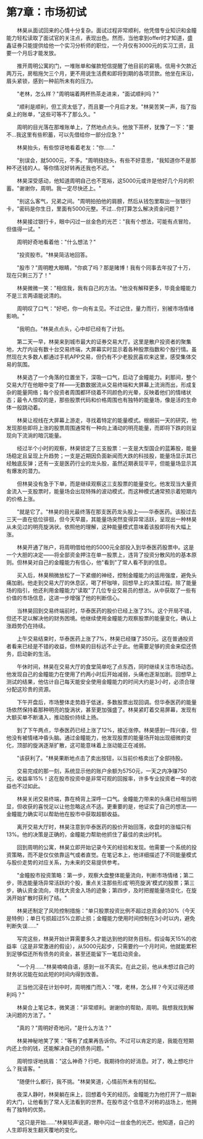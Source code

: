 # 第7章：市场初试

　　林昊从面试回来的心情十分复杂。面试过程非常顺利，他凭借专业知识和金瞳能力轻松读取了面试官的关注点，表现出色。然而，当他拿到offer时才知道，盛鑫证券只能提供给他一个实习分析师的职位，一个月仅有3000元的实习工资，且要一个月后才能发放。

　　推开周明公寓的门，一堆账单和催款短信提醒了他目前的窘境。信用卡欠款近两万元，房租拖欠三个月，更不用说生活费和即将到期的各项贷款。他坐在床沿，眉头紧锁，感到一种前所未有的压力。

　　"老林，怎么样？"周明端着两杯热茶走进来，"面试顺利吗？"

　　"顺利是顺利，但工资太低了，而且要一个月后才发。"林昊苦笑一声，指了指桌上的账单，"这些可等不了那么久。"

　　周明的目光落在那堆账单上，了然地点点头。他放下茶杯，犹豫了一下："要不...我这里有些积蓄，可以先借给你一部分应急？"

　　林昊抬头，有些惊讶地看着老友："你......"

　　"别误会，就5000元，不多。"周明挠挠头，有些不好意思，"我知道你不是那种不还钱的人。等你情况好转再还我也不迟。"

　　林昊深受感动，他知道周明自己也不宽裕，这5000元或许是他好几个月的积蓄。"谢谢你，周明。我一定尽快还上。"

　　"别这么客气，兄弟之间。"周明拍拍他的肩膀，然后从钱包里取出一张银行卡，"密码是你生日，里面有5000元整。不过...你打算怎么解决资金问题？"

　　林昊接过银行卡，眼中闪过一丝金色的光芒："我有个想法，可能有点冒险，但值得一试。"

　　周明好奇地看着他："什么想法？"

　　"投资股市。"林昊简洁地回答。

　　"股市？"周明瞪大眼睛，"你疯了吗？那是赌博！我有个同事去年投了十万，现在只剩三万了！"

　　林昊微微一笑："相信我，我有自己的方法。"他没有解释更多，毕竟金瞳能力不是三言两语能说清的。

　　周明叹了口气："好吧，你一向有主见。不过记住，量力而行，别被市场情绪影响。"

　　"我明白。"林昊点点头，心中却已经有了计划。

　　第二天一早，林昊来到城市最大的证券交易大厅。这里是散户投资者的聚集地，大厅内设有数十台交易终端，大屏幕实时显示着各种股票指数和个股行情。虽然现在大多数人都通过手机APP交易，但仍有不少老股民喜欢来这里，感受集体交易的氛围。

　　林昊选了一个角落的位置坐下，深吸一口气，启动了金瞳能力。刹那间，整个交易大厅在他眼中变了样——无数数据流从交易终端和大屏幕上流淌而出，形成复杂的能量网络；每个投资者周围都环绕着不同颜色的光晕，反映着他们的情绪状态；最令人惊叹的是，那些股票代码和价格周围也有独特的能量场，像是活的生命体一般跳动着。

　　林昊让视线在大屏幕上游走，寻找着特定的能量模式。根据前一天的研究，他发现那些即将上涨的股票周围通常有一种向上涌动的明亮能量，而即将下跌的则呈现向下流淌的暗沉能量。

　　经过半个小时的观察，林昊锁定了三支股票：一支是大型国企的蓝筹股，能量场稳定且呈现上升趋势；一支是近期因负面新闻而大跌的科技股，能量场显示其已经触底反弹；还有一支是医药行业的龙头股，虽然近期表现平平，但能量场显示其有爆发的潜力。

　　但林昊没有急于下单，而是继续观察这三支股票的能量变化。他发现当大量资金流入一支股票时，能量场会出现特殊的波动模式，而这种模式通常预示着短期内的价格上涨。

　　"就是它了。"林昊的目光最终落在那支医药龙头股上——华泰医药。该股过去三天一直在低位徘徊，但今天早晨，其能量场突然变得异常活跃，呈现出一种林昊从未见过的明亮旋涡状。依照他的理解，这种能量模式意味着该股即将有大幅上涨。

　　林昊开通了账户，将周明借给他的5000元全部投入到华泰医药股票中。这是一个大胆的决定——将全部资金押注在单一股票上，违背了投资分散风险的基本原则。但林昊对自己的金瞳能力有信心，他"看到"了常人看不到的信息。

　　买入后，林昊稍微放松了一下紧绷的神经，控制金瞳能力的运用强度，避免头痛加剧。他走到交易大厅的休息区，喝了杯咖啡，回想早上的决策过程。除了能量场的指引，他还利用金瞳能力"读取"了几位专业交易员的想法，从中获取了一些有价值的市场信息，这进一步增强了他的判断信心。

　　当林昊回到交易终端前时，华泰医药的股价已经上涨了3%。这个开局不错，但还不足以解决他的财务困境。他继续使用金瞳能力观察股票的能量变化，确认上涨趋势仍在持续。

　　上午交易结束时，华泰医药上涨了7%，林昊已经赚了350元。这在普通投资者看来已经是不错的收益，但林昊的目标远不止于此。他需要足够的资金来偿还债务，启动新的生活。

　　午休时间，林昊在交易大厅的食堂简单吃了点东西，同时继续关注市场动态。他发现自己的金瞳能力在使用了约两小时后开始减弱，头痛也逐渐加剧。回想早上测试的结果，他估计自己每天能安全使用金瞳能力的时间大约是3小时，必须合理分配这珍贵的资源。

　　下午开盘后，市场整体走势趋于低迷，多数股票出现回调。但华泰医药的能量场依然保持着那种明亮的旋涡状，甚至更加强盛了。林昊紧盯着交易屏幕，发现有大额买单不断涌入，推动股价持续上扬。

　　到了下午两点，华泰医药已经上涨了12%，接近涨停。林昊感到一阵兴奋，但他没有被情绪冲昏头脑。通过金瞳能力，他发现股票的能量场开始出现细微的变化，顶部的旋涡逐渐扩散，这可能意味着上涨动能正在减弱。

　　"该获利了。"林昊果断地点击了卖出按钮，以当前价格卖出了全部持股。

　　交易完成的那一刻，系统显示他的账户余额为5750元，一天之内净赚750元，收益率15%！这在股市投资中是非常可观的回报率，许多专业投资者一年的收益也不过如此。

　　林昊关闭交易终端，靠在椅背上深呼一口气。金瞳能力带来的头痛已经相当明显，但收获的喜悦足以让他忽略这点不适。更重要的是，他证实了自己的想法——金瞳能力确实可以帮助他在股市中获取超额收益。

　　离开交易大厅时，林昊注意到华泰医药的股价开始回落，收盘时的涨幅只有13%。他的决策是正确的，金瞳能力帮助他抓住了最佳的卖出时机。

　　回到周明的公寓，林昊立即开始记录今天的经验和发现。他需要一个系统的投资策略，而不是仅仅依靠运气或者直觉。在笔记本上，他详细描述了不同能量模式与股价走势的对应关系，为未来的交易提供参考。

　　"金瞳股市投资策略：第一步，观察大盘整体能量流向，判断市场情绪；第二步，筛选能量场异常活跃的个股，重点关注那些形成'明亮旋涡'模式的股票；第三步，确认资金流向，寻找大资金入场的迹象；第四步，及时把握能量场变化，在旋涡开始扩散时获利了结。"

　　林昊还制定了风险控制措施："单只股票投资比例不超过总资金的30%（今天是特例）；单日亏损超过5%立即止损；金瞳能力使用时间控制在3小时以内，避免判断失误......"

　　写完这些，林昊开始计算需要多久才能达到他的财务目标。假设每天15%的收益率（这是非常激进的假设），从5000元起步，只需要约一个月时间，他就能累积到足够偿还所有债务的资金，甚至还能留下一笔启动资金。

　　"一个月......"林昊喃喃自语，感到一丝不真实。在此之前，他从未想过自己的财务状况能在如此短的时间内得到改善。

　　正当他沉浸在计划中时，周明推门而入："嘿，老林，怎么样？今天过得还顺利吗？"

　　林昊合上笔记本，微笑道："非常顺利。谢谢你的帮助，周明。我想我找到解决问题的方法了。"

　　"真的？"周明好奇地问，"是什么方法？"

　　林昊神秘地笑了笑："等有了成果再告诉你。不过可以肯定的是，我能在短期内还上你的钱，还能解决自己的债务问题。"

　　周明惊讶地挑眉："这么神奇？行吧，我期待你的好消息。对了，晚上想吃什么？我请客。"

　　"随便什么都行，我不挑。"林昊笑道，心情前所未有的轻松。

　　夜深人静时，林昊躺在床上，回想着今天的经历。金瞳能力为他打开了一扇新的大门，让他看到了常人无法看到的世界。在股市这个信息不对称的战场上，他拥有了独特的优势。

　　"这只是开始......"林昊轻声说道，眼中闪过一丝金色的光芒。他知道，自己的人生即将发生翻天覆地的变化。 